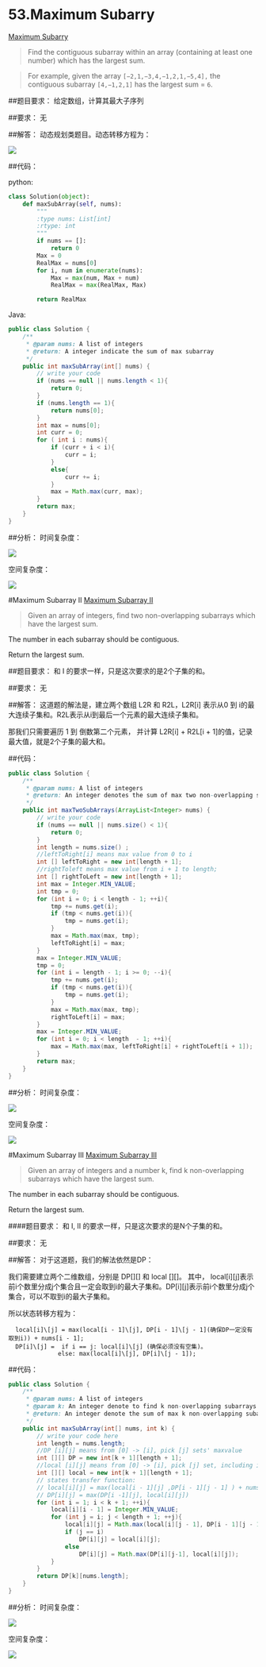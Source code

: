 # 53.Maximum Subarry
[Maximum Subarry](https://leetcode.com/problems/maximum-subarray/)


>Find the contiguous subarray within an array (containing at least one number) which has the largest sum.

>For example, given the array ```[−2,1,−3,4,−1,2,1,−5,4],```
the contiguous subarray ```[4,−1,2,1]``` has the largest sum = ```6```.


##题目要求：
给定数组，计算其最大子序列

##要求：
无

##解答：
动态规划类题目。动态转移方程为：

<img src="http://chart.googleapis.com/chart?cht=tx&chl=\Large F(i) = Max(num, F(i- 1) %2Bnum(i))" style = "border:none;">


##代码：

python:
```python
class Solution(object):
    def maxSubArray(self, nums):
        """
        :type nums: List[int]
        :rtype: int
        """
        if nums == []:
            return 0
        Max = 0
        RealMax = nums[0]
        for i, num in enumerate(nums):
            Max = max(num, Max + num)
            RealMax = max(RealMax, Max)

        return RealMax
```

Java:
```Java
public class Solution {
    /**
     * @param nums: A list of integers
     * @return: A integer indicate the sum of max subarray
     */
    public int maxSubArray(int[] nums) {
        // write your code
        if (nums == null || nums.length < 1){
            return 0;
        }
        if (nums.length == 1){
            return nums[0];
        }
        int max = nums[0];
        int curr = 0;
        for ( int i : nums){
            if (curr + i < i){
                curr = i;
            }
            else{
                curr += i;
            }
            max = Math.max(curr, max);
        }
        return max;
    }
}
```
##分析：
时间复杂度：

<img src="http://chart.googleapis.com/chart?cht=tx&amp;chl=\Large O(n) " style="border:none;">

空间复杂度：

<img src="http://chart.googleapis.com/chart?cht=tx&amp;chl=\Large O(1) " style="border:none;">

#Maximum Subarray II
[Maximum Subarray II](http://www.lintcode.com/en/problem/maximum-subarray-ii/)
>Given an array of integers, find two non-overlapping subarrays which have the largest sum.
>
The number in each subarray should be contiguous.
>
Return the largest sum.

##题目要求：
和 I 的要求一样，只是这次要求的是2个子集的和。

##要求：
无

##解答：
这道题的解法是，建立两个数组 L2R 和 R2L，L2R[i] 表示从0 到 i的最大连续子集和。R2L表示从i到最后一个元素的最大连续子集和。

那我们只需要遍历 1 到 倒数第二个元素， 并计算 L2R[i] + R2L[i + 1]的值，记录最大值，就是2个子集的最大和。

##代码：

```Java
public class Solution {
    /**
     * @param nums: A list of integers
     * @return: An integer denotes the sum of max two non-overlapping subarrays
     */
    public int maxTwoSubArrays(ArrayList<Integer> nums) {
        // write your code
        if (nums == null || nums.size() < 1){
            return 0;
        }
        int length = nums.size() ;
        //leftToRight[i] means max value from 0 to i
        int [] leftToRight = new int[length + 1];
        //rightToleft means max value from i + 1 to length;
        int [] rightToLeft = new int[length + 1];
        int max = Integer.MIN_VALUE;
        int tmp = 0;
        for (int i = 0; i < length - 1; ++i){
            tmp += nums.get(i);
            if (tmp < nums.get(i)){
                tmp = nums.get(i);
            }
            max = Math.max(max, tmp);
            leftToRight[i] = max;
        }
        max = Integer.MIN_VALUE;
        tmp = 0;
        for (int i = length - 1; i >= 0; --i){
            tmp += nums.get(i);
            if (tmp < nums.get(i)){
                tmp = nums.get(i);
            }
            max = Math.max(max, tmp);
            rightToLeft[i] = max;
        }
        max = Integer.MIN_VALUE;
        for (int i = 0; i < length  - 1; ++i){
            max = Math.max(max, leftToRight[i] + rightToLeft[i + 1]);
        }
        return max;
    }
}
```
##分析：
时间复杂度：

<img src="http://chart.googleapis.com/chart?cht=tx&amp;chl=\Large O(n) " style="border:none;">

空间复杂度：

<img src="http://chart.googleapis.com/chart?cht=tx&amp;chl=\Large O(n) " style="border:none;">


#Maximum Subarray III
[Maximum Subarray III](http://www.lintcode.com/en/problem/maximum-subarray-iii/)

>Given an array of integers and a number k, find k non-overlapping subarrays which have the largest sum.
>
The number in each subarray should be contiguous.
>
Return the largest sum.

####题目要求：
和 I, II 的要求一样，只是这次要求的是N个子集的和。

##要求：
无

##解答：
对于这道题，我们的解法依然是DP：

我们需要建立两个二维数组，分别是 DP[]\[] 和 local []\[]。 其中， local[i]\[j]表示前i个数里分成j个集合且一定会取到i的最大子集和。DP[i]\[j]表示前i个数里分成j个集合，可以不取到i的最大子集和。

所以状态转移方程为：

```
  local[i]\[j] = max(local[i - 1]\[j], DP[i - 1]\[j - 1](确保DP一定没有取到i)) + nums[i - 1];
  DP[i]\[j] =  if i == j: local[i]\[j] (确保必须没有空集)。
              else: max(local[i]\[j], DP[i]\[j - 1]);
```

##代码：

```Java
public class Solution {
    /**
     * @param nums: A list of integers
     * @param k: An integer denote to find k non-overlapping subarrays
     * @return: An integer denote the sum of max k non-overlapping subarrays
     */
    public int maxSubArray(int[] nums, int k) {
        // write your code here
        int length = nums.length;
        //DP [i][j] means from [0] -> [i], pick [j] sets' maxvalue
        int [][] DP = new int[k + 1][length + 1];
        //local [i][j] means from [0] -> [i], pick [j] set, including i, maxvalue;
        int [][] local = new int[k + 1][length + 1];
        // states transfer function:
        // local[i][j] = max(local[i - 1][j] ,DP[i - 1][j - 1] ) + nums[i]
        // DP[i][j] = max(DP[i -1][j], local[i][j])
        for (int i = 1; i < k + 1; ++i){
            local[i][i - 1] = Integer.MIN_VALUE;
            for (int j = i; j < length + 1; ++j){
                local[i][j] = Math.max(local[i][j - 1], DP[i - 1][j - 1]) + nums[j - 1];
                if (j == i)
                    DP[i][j] = local[i][j];
                else
                    DP[i][j] = Math.max(DP[i][j-1], local[i][j]);
            }
        }
        return DP[k][nums.length];
    }
}
```

##分析：
时间复杂度：

<img src="http://chart.googleapis.com/chart?cht=tx&amp;chl=\Large O(n^2) " style="border:none;">

空间复杂度：

<img src="http://chart.googleapis.com/chart?cht=tx&amp;chl=\Large O(n^2) " style="border:none;">
